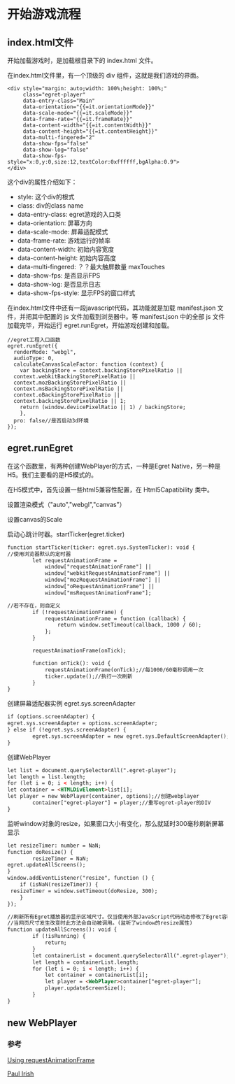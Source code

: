 # 开始游戏流程

## index.html文件

开始加载游戏时，是加载根目录下的 index.html 文件。

在index.html文件里，有一个顶级的 div 组件，这就是我们游戏的界面。

```tsx
<div style="margin: auto;width: 100%;height: 100%;" 
     class="egret-player"
     data-entry-class="Main"
     data-orientation="{{=it.orientationMode}}"
     data-scale-mode="{{=it.scaleMode}}"
     data-frame-rate="{{=it.frameRate}}"
     data-content-width="{{=it.contentWidth}}"
     data-content-height="{{=it.contentHeight}}"
     data-multi-fingered="2"
     data-show-fps="false"
     data-show-log="false"
     data-show-fps-style="x:0,y:0,size:12,textColor:0xffffff,bgAlpha:0.9">
</div>
```

这个div的属性介绍如下：

- style: 这个div的根式
- class: div的class name
- data-entry-class: egret游戏的入口类
- data-orientation: 屏幕方向
- data-scale-mode: 屏幕适配模式
- data-frame-rate: 游戏运行的帧率
- data-content-width: 初始内容宽度
- data-content-height: 初始内容高度
- data-multi-fingered: ？？最大触屏数量 maxTouches
- data-show-fps: 是否显示FPS
- data-show-log: 是否显示日志
- data-show-fps-style: 显示FPS的窗口样式

在index.html文件中还有一段javascript代码，其功能就是加载 manifest.json 文件，并把其中配置的 js 文件加载到浏览器中。等 manifest.json 中的全部 js 文件加载完毕，开始运行 egret.runEgret，开始游戏创建和加载。

```tsx
//egret工程入口函数
egret.runEgret({
  renderMode: "webgl", 
  audioType: 0, 
  calculateCanvasScaleFactor: function (context) {
    var backingStore = context.backingStorePixelRatio ||
  context.webkitBackingStorePixelRatio ||
  context.mozBackingStorePixelRatio ||
  context.msBackingStorePixelRatio ||
  context.oBackingStorePixelRatio ||
  context.backingStorePixelRatio || 1;
    return (window.devicePixelRatio || 1) / backingStore;
    },
  pro: false//是否启动3d环境
});
```

## egret.runEgret

在这个函数里，有两种创建WebPlayer的方式，一种是Egret Native，另一种是H5。我们主要看的是H5模式的。

在H5模式中，首先设置一些html5兼容性配置，在 Html5Capatibility 类中。

设置渲染模式（"auto","webgl","canvas"）

设置canvas的Scale

启动心跳计时器。startTicker(egret.ticker)

```html
function startTicker(ticker: egret.sys.SystemTicker): void {
//使用浏览器默认的定时器
        let requestAnimationFrame =
            window["requestAnimationFrame"] ||
            window["webkitRequestAnimationFrame"] ||
            window["mozRequestAnimationFrame"] ||
            window["oRequestAnimationFrame"] ||
            window["msRequestAnimationFrame"];

//若不存在，则自定义
        if (!requestAnimationFrame) {
            requestAnimationFrame = function (callback) {
                return window.setTimeout(callback, 1000 / 60);
            };
        }

        requestAnimationFrame(onTick);

        function onTick(): void {
            requestAnimationFrame(onTick);//每1000/60毫秒调用一次
            ticker.update();//执行一次刷新
        }
}
```

创建屏幕适配器实例 egret.sys.screenAdapter

```html
if (options.screenAdapter) {
egret.sys.screenAdapter = options.screenAdapter;
} else if (!egret.sys.screenAdapter) {
        egret.sys.screenAdapter = new egret.sys.DefaultScreenAdapter();
}
```

创建WebPlayer

```html
let list = document.querySelectorAll(".egret-player");
let length = list.length;
for (let i = 0; i < length; i++) {
let container = <HTMLDivElement>list[i];
let player = new WebPlayer(container, options);//创建webplayer
        container["egret-player"] = player;//重写egret-player的DIV
}
```

监听window对象的resize，如果窗口大小有变化，那么就延时300毫秒刷新屏幕显示

```html
let resizeTimer: number = NaN;
function doResize() {
        resizeTimer = NaN;
egret.updateAllScreens();
}
window.addEventListener("resize", function () {
    if (isNaN(resizeTimer)) {
 resizeTimer = window.setTimeout(doResize, 300);
    }
});

//刷新所有Egret播放器的显示区域尺寸。仅当使用外部JavaScript代码动态修改了Egret容器大小时，需要手动调用此方法刷新显示区域。
//当网页尺寸发生改变时此方法会自动被调用。(监听了window的resize属性)
function updateAllScreens(): void {
        if (!isRunning) {
            return;
        }
        let containerList = document.querySelectorAll(".egret-player");
        let length = containerList.length;
        for (let i = 0; i < length; i++) {
            let container = containerList[i];
            let player = <WebPlayer>container["egret-player"];
            player.updateScreenSize();
        }
}
```

## new WebPlayer

### 参考

[Using requestAnimationFrame](https://css-tricks.com/using-requestanimationframe/)

[Paul Irish](https://www.paulirish.com/2011/requestanimationframe-for-smart-animating/)
